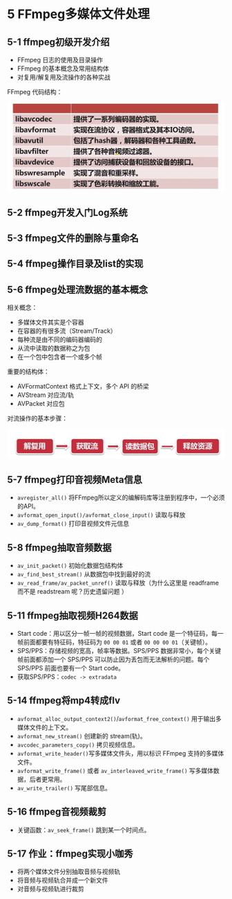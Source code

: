 # 5 FFmpeg多媒体文件处理

## 5-1 ffmpeg初级开发介绍

- FFmpeg 日志的使用及目录操作
- FFmpeg 的基本概念及常用结构体
- 对复用/解复用及流操作的各种实战

FFmpeg 代码结构：

![](images/05-ffmepg-code-struct.png)

## 5-2 ffmpeg开发入门Log系统

## 5-3 ffmpeg文件的删除与重命名

## 5-4 ffmpeg操作目录及list的实现

## 5-6 ffmpeg处理流数据的基本概念

相关概念：

- 多媒体文件其实是个容器
- 在容器的有很多流（Stream/Track）
- 每种流是由不同的编码器编码的
- 从流中读取的数据称之为包
- 在一个包中包含者一个或多个帧

重要的结构体：

- AVFormatContext 格式上下文，多个 API 的桥梁
- AVStream 对应流/轨
- AVPacket 对应包

对流操作的基本步骤：

![](images/05-ffmepg-process-stream.png)

## 5-7 ffmpeg打印音视频Meta信息

- `avregister_all()` 将FFmpeg所以定义的编解码库等注册到程序中，一个必须的API。
- `avformat_open_input()/avformat_close_input()` 读取与释放
- `av_dump_format()` 打印音视频文件元信息

## 5-8 ffmpeg抽取音频数据

- `av_init_packet()` 初始化数据包结构体
- `av_find_best_stream()` 从数据包中找到最好的流
- `av_read_frame/av_packet_unref()` 读取与释放（为什么这里是 readframe 而不是 readstream 呢？历史遗留问题 ）

## 5-11 ffmpeg抽取视频H264数据

- Start code：用以区分一帧一帧的视频数据，Start code 是一个特征码，每一帧前面都要有特征码，特征码为 `00 00 01` 或者 `00 00 00 01`（关键帧）。
- SPS/PPS：存储视频的宽高，帧率等数据。SPS/PPS 数据非常小，每个关键帧前面都添加一个 SPS/PPS 可以防止因为丢包而无法解析的问题。每个 SPS/PPS 前面也要有一个 Start code。
- 获取SPS/PPS：`codec -> extradata`

## 5-14 ffmpeg将mp4转成flv

- `avformat_alloc_output_context2()`/`avformat_free_context()` 用于输出多媒体文件的上下文。
- `avformat_new_stream()` 创建新的 stream(轨)。
- `avcodec_parameters_copy()` 拷贝视频信息。
- `avformat_write_header()`写多媒体文件头，用以标识 FFmpeg 支持的多媒体文件。
- `avformat_write_frame()` 或者 `av_interleaved_write_frame()` 写多媒体数据，后者更常用。
- `av_write_trailer()` 写尾部信息。

## 5-16 ffmpeg音视频裁剪

- 关键函数：`av_seek_frame()` 跳到某一个时间点。

## 5-17 作业：ffmpeg实现小咖秀

- 将两个媒体文件分别抽取音频与视频轨
- 将音频与视频轨合并成一个新文件
- 对音频与视频轨进行裁剪
